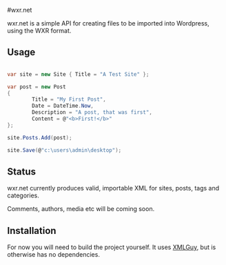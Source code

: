 #wxr.net

wxr.net is a simple API for creating files to be imported into Wordpress, using the WXR format.

## Usage
``` csharp

var site = new Site { Title = "A Test Site" };

var post = new Post
{
		Title = "My First Post",
		Date = DateTime.Now,
		Description = "A post, that was first",
		Content = @"<b>First!</b>"
};

site.Posts.Add(post);

site.Save(@"c:\users\admin\desktop");
```

## Status
wxr.net currently produces valid, importable XML for sites, posts, tags and categories.

Comments, authors, media etc will be coming soon.

## Installation
For now you will need to build the project yourself. It uses [XMLGuy](https://github.com/benrhughes/xmlguy), but is otherwise has no dependencies.
